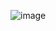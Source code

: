 
![image](https://user-images.githubusercontent.com/84719574/126601839-f58c65fb-f3ba-43ad-b35b-2583c8e486d2.png)
